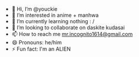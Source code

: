 - 👋 Hi, I’m @youckie
- 👀 I’m interested in anime + manhwa
- 🌱 I’m currently learning nothing : /
- 💞️ I’m looking to collaborate on daskite kudasai
- 📫 How to reach me mr.incognito1614@gmail.com
- 😄 Pronouns: he/him
- ⚡ Fun fact: I'm an ALIEN 

<!---
youckie/youckie is a ✨ special ✨ man
--->
